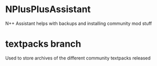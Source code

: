 # NPlusPlusAssistant
N++ Assistant helps with backups and installing community mod stuff

# textpacks branch
Used to store archives of the different community textpacks released

